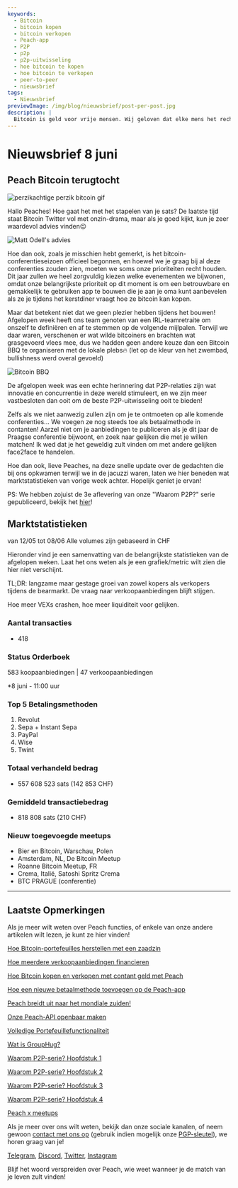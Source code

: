 ```yaml
---
keywords:
  - Bitcoin
  - bitcoin kopen
  - bitcoin verkopen
  - Peach-app
  - P2P
  - p2p
  - p2p-uitwisseling
  - hoe bitcoin te kopen
  - hoe bitcoin te verkopen
  - peer-to-peer
  - nieuwsbrief
tags:
  - Nieuwsbrief
previewImage: /img/blog/nieuwsbrief/post-per-post.jpg
description: |
  Bitcoin is geld voor vrije mensen. Wij geloven dat elke mens het recht heeft om te kiezen welk geld hij gebruikt om zijn rijkdom op te slaan, het resultaat van zijn werk, zijn tijd en energie. Peach Bitcoin is het gemakkelijkste platform om bitcoin peer-to-peer te kopen en verkopen. Peach heeft als missie haar steentje bij te dragen aan de adoptie van Bitcoin in handen van de mensen.
---
```


# Nieuwsbrief 8 juni

## Peach Bitcoin terugtocht

![perzikachtige perzik bitcoin gif](/img/blog/nieuwsbrief/gif-perzik.gif)

Hallo Peaches!
Hoe gaat het met het stapelen van je sats?
De laatste tijd staat Bitcoin Twitter vol met onzin-drama, maar als je goed kijkt, kun je zeer waardevol advies vinden😉

![Matt Odell's advies](https://img.mailinblue.com/5647291/images/content_library/original/647f40e8867f053cd05b3683.png)

Hoe dan ook, zoals je misschien hebt gemerkt, is het bitcoin-conferentieseizoen officieel begonnen, en hoewel we je graag bij al deze conferenties zouden zien, moeten we soms onze prioriteiten recht houden. Dit jaar zullen we heel zorgvuldig kiezen welke evenementen we bijwonen, omdat onze belangrijkste prioriteit op dit moment is om een betrouwbare en gemakkelijk te gebruiken app te bouwen die je aan je oma kunt aanbevelen als ze je tijdens het kerstdiner vraagt hoe ze bitcoin kan kopen.

Maar dat betekent niet dat we geen plezier hebben tijdens het bouwen! Afgelopen week heeft ons team genoten van een IRL-teamretraite om onszelf te definiëren en af te stemmen op de volgende mijlpalen. Terwijl we daar waren, verschenen er wat wilde bitcoiners en brachten wat grasgevoerd vlees mee, dus we hadden geen andere keuze dan een Bitcoin BBQ te organiseren met de lokale plebs🔥
(let op de kleur van het zwembad, bullishness werd overal gevoeld)

![Bitcoin BBQ](https://img.mailinblue.com/5647291/images/content_library/original/64804d4e000a683033621785.jpg)

De afgelopen week was een echte herinnering dat P2P-relaties zijn wat innovatie en concurrentie in deze wereld stimuleert, en we zijn meer vastbesloten dan ooit om de beste P2P-uitwisseling ooit te bieden!

Zelfs als we niet aanwezig zullen zijn om je te ontmoeten op alle komende conferenties... We voegen ze nog steeds toe als betaalmethode in contanten! Aarzel niet om je aanbiedingen te publiceren als je dit jaar de Praagse conferentie bijwoont, en zoek naar gelijken die met je willen matchen! Ik wed dat je het geweldig zult vinden om met andere gelijken face2face te handelen.

Hoe dan ook, lieve Peaches, na deze snelle update over de gedachten die bij ons opkwamen terwijl we in de jacuzzi waren, laten we hier beneden wat marktstatistieken van vorige week achter. Hopelijk geniet je ervan!

PS: We hebben zojuist de 3e aflevering van onze "Waarom P2P?" serie gepubliceerd, bekijk het [hier](https://peachbitcoin.com/nl/blog/why-p2p-chapter-3-circular-economies/)!

## Marktstatistieken

van 12/05 tot 08/06
Alle volumes zijn gebaseerd in CHF

Hieronder vind je een samenvatting van de belangrijkste statistieken van de afgelopen weken. Laat het ons weten als je een grafiek/metric wilt zien die hier niet verschijnt.

TL;DR: langzame maar gestage groei van zowel kopers als verkopers tijdens de bearmarkt. De vraag naar verkoopaanbiedingen blijft stijgen.

Hoe meer VEXs crashen, hoe meer liquiditeit voor gelijken.

### Aantal transacties

- 418

### Status Orderboek

583 koopaanbiedingen | 47 verkoopaanbiedingen

\*8 juni - 11:00 uur

### Top 5 Betalingsmethoden

1. Revolut
2. Sepa + Instant Sepa
3. PayPal
4. Wise
5. Twint

### Totaal verhandeld bedrag

- 557 608 523 sats (142 853 CHF)

### Gemiddeld transactiebedrag

- 818 808 sats (210 CHF)

### Nieuw toegevoegde meetups

- Bier en Bitcoin, Warschau, Polen
- Amsterdam, NL, De Bitcoin Meetup
- Roanne Bitcoin Meetup, FR
- Crema, Italië, Satoshi Spritz Crema
- BTC PRAGUE (conferentie)

---

## Laatste Opmerkingen

Als je meer wilt weten over Peach functies, of enkele van onze andere artikelen wilt lezen, je kunt ze hier vinden!

[Hoe Bitcoin-portefeuilles herstellen met een zaadzin](https://peachbitcoin.com/nl/blog/how-to-restore-peach-wallet/)

[Hoe meerdere verkoopaanbiedingen financieren](https://peachbitcoin.com/nl/blog/funding-multiple-sell-offers/)

[Hoe Bitcoin kopen en verkopen met contant geld met Peach](https://peachbitcoin.com/nl/blog/how-to-buy-and-sell-bitcoin-with-cash-using-peach/)

[Hoe een nieuwe betaalmethode toevoegen op de Peach-app](https://peachbitcoin.com/nl/blog/how-to-add-a-payment-method/)

[Peach breidt uit naar het mondiale zuiden!](https://peachbitcoin.com/nl/blog/peach-expands-to-the-global-south/)

[Onze Peach-API openbaar maken](https://peachbitcoin.com/nl/blog/making-our-peach-api-public/)

[Volledige Portefeuillefunctionaliteit](https://peachbitcoin.com/nl/blog/full-wallet-functionality/)

[Wat is GroupHug?](https://peachbitcoin.com/nl/blog/group-hug/)

[Waarom P2P-serie? Hoofdstuk 1](https://peachbitcoin.com/nl/blog/why-p2p-chapter-1/)

[Waarom P2P-serie? Hoofdstuk 2](https://peachbitcoin.com/nl/blog/why-p2p-chapter-2/)

[Waarom P2P-serie? Hoofdstuk 3](https://peachbitcoin.com/nl/blog/why-p2p-chapter-3-circular-economies/)

[Waarom P2P-serie? Hoofdstuk 4](https://peachbitcoin.com/nl/blog/why-p2p-chapter-4-chains-of-trust/)

[Peach x meetups](https://peachbitcoin.com/nl/blog/peach-for-meetups/)

Als je meer over ons wilt weten, bekijk dan onze sociale kanalen, of neem gewoon [contact met ons op](mailto:hello@peachbitcoin.com) (gebruik indien mogelijk onze [PGP-sleutel](https://keys.openpgp.org/vks/v1/by-fingerprint/48339A19645E2E53488E0E5479E1B270FACD1BD2)), we horen graag van je!

[Telegram](https://t.me/+GkOW1J-ixBBkZWRk), [Discord](https://discord.gg/ypeHz3SW54), [Twitter](https://twitter.com/peachbitcoin), [Instagram](https://instagram.com/peachbitcoin)

Blijf het woord verspreiden over Peach, wie weet wanneer je de match van je leven zult vinden!
